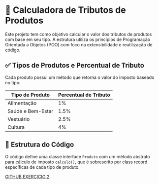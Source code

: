 # 🧾 Calculadora de Tributos de Produtos

Este projeto tem como objetivo calcular o valor dos tributos de produtos com base em seu tipo. A estrutura utiliza os princípios de Programação Orientada a Objetos (POO) com foco na extensibilidade e reutilização de código.

## ✅ Tipos de Produtos e Percentual de Tributo

Cada produto possui um método que retorna o valor do imposto baseado no tipo:

| Tipo de Produto         | Percentual de Tributo |
|-------------------------|------------------------|
| Alimentação             | 1%                    |
| Saúde e Bem-Estar       | 1.5%                  |
| Vestuário               | 2.5%                  |
| Cultura                 | 4%                    |

## 🧠 Estrutura do Código

O código define uma classe interface `Produto` com um método abstrato para cálculo de imposto `calculo()`, que é sobrescrito por class record específicas de cada tipo de produto.


[GITHUB EXERCICIO 2](https://github.com/digitalinnovationone/exercicios-java-basico/blob/main/exercicios/5%20-%20Dominando%20Interfaces%20e%20Lambda%20em%20Java.md)